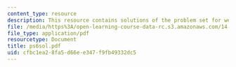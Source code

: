 ```yaml
---
content_type: resource
description: This resource contains solutions of the problem set for week 6.
file: /media/https%3A/open-learning-course-data-rc.s3.amazonaws.com/14-30-introduction-to-statistical-method-in-economics-spring-2006/cfbc1ea28fa5d66ee347f9fb49332dc5_ps6sol.pdf
file_type: application/pdf
resourcetype: Document
title: ps6sol.pdf
uid: cfbc1ea2-8fa5-d66e-e347-f9fb49332dc5
---
```

